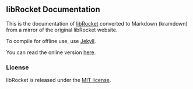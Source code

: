 ## libRocket Documentation

This is the documentation of [libRocket](https://github.com/libRocket/libRocket) converted to Markdown (kramdown) from a mirror of the original libRocket website.

To compile for offline use, use [Jekyll](https://jekyllrb.com/).

You can read the online version [here](https://barotto.github.io/libRocketDoc).

### License

libRocket is released under the [MIT license](License.md).